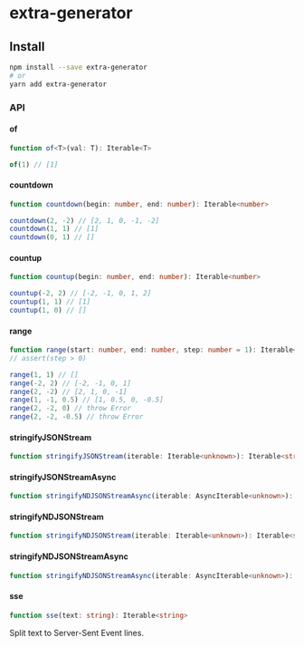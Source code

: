 # extra-generator

## Install

```sh
npm install --save extra-generator
# or
yarn add extra-generator
```

### API

#### of

```ts
function of<T>(val: T): Iterable<T>
```

```js
of(1) // [1]
```

#### countdown

```ts
function countdown(begin: number, end: number): Iterable<number>
```

```js
countdown(2, -2) // [2, 1, 0, -1, -2]
countdown(1, 1) // [1]
countdown(0, 1) // []
```

#### countup

```ts
function countup(begin: number, end: number): Iterable<number>
```

```js
countup(-2, 2) // [-2, -1, 0, 1, 2]
countup(1, 1) // [1]
countup(1, 0) // []
```

#### range

```ts
function range(start: number, end: number, step: number = 1): Iterable<number>
// assert(step > 0)
```

```js
range(1, 1) // []
range(-2, 2) // [-2, -1, 0, 1]
range(2, -2) // [2, 1, 0, -1]
range(1, -1, 0.5) // [1, 0.5, 0, -0.5]
range(2, -2, 0) // throw Error
range(2, -2, -0.5) // throw Error
```

#### stringifyJSONStream

```ts
function stringifyJSONStream(iterable: Iterable<unknown>): Iterable<string>
```

#### stringifyJSONStreamAsync

```ts
function stringifyNDJSONStreamAsync(iterable: AsyncIterable<unknown>): AsyncIterable<string>
```

#### stringifyNDJSONStream

```ts
function stringifyNDJSONStream(iterable: Iterable<unknown>): Iterable<string>
```

#### stringifyNDJSONStreamAsync

```ts
function stringifyNDJSONStreamAsync(iterable: AsyncIterable<unknown>): AsyncIterable<string>
```

#### sse

```ts
function sse(text: string): Iterable<string>
```

Split text to Server-Sent Event lines.
